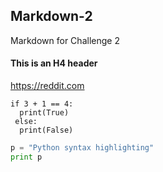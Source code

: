 ## Markdown-2
Markdown for Challenge 2

#### This is an H4 header

<https://reddit.com>

```
if 3 + 1 == 4:
  print(True)
 else:
  print(False)
```
```python
p = "Python syntax highlighting"
print p
```

